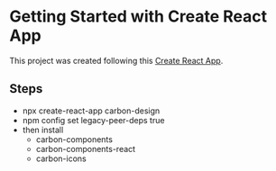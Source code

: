 # Getting Started with Create React App

This project was created following this [Create React App](https://medium.com/carbondesign/up-running-with-carbon-react-in-less-than-5-minutes-25d43cca059e).


## Steps

- npx create-react-app carbon-design
- npm config set legacy-peer-deps true
- then install 
    - carbon-components 
    - carbon-components-react 
    - carbon-icons